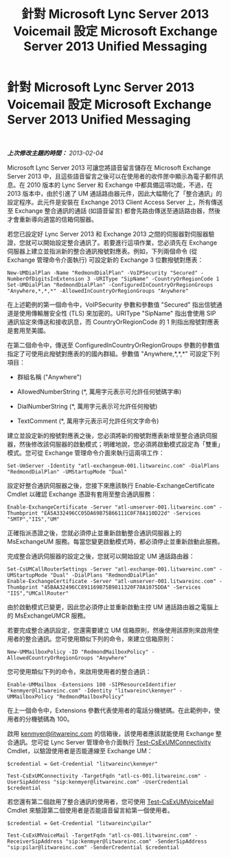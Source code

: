﻿---
title: 針對 Microsoft Lync Server 2013 Voicemail 設定 Microsoft Exchange Server 2013 Unified Messaging
TOCTitle: 針對 Microsoft Lync Server 2013 Voicemail 設定 Microsoft Exchange Server 2013 Unified Messaging
ms:assetid: 1be9c4f4-fd8e-4d64-9798-f8737b12e2ab
ms:mtpsurl: https://technet.microsoft.com/zh-tw/library/JJ687983(v=OCS.15)
ms:contentKeyID: 49889963
ms.date: 08/10/2015
mtps_version: v=OCS.15
ms.translationtype: HT
---

# 針對 Microsoft Lync Server 2013 Voicemail 設定 Microsoft Exchange Server 2013 Unified Messaging

 

_**上次修改主題的時間：** 2013-02-04_

Microsoft Lync Server 2013 可讓您將語音留言儲存在 Microsoft Exchange Server 2013 中，且這些語音留言之後可以在使用者的收件匣中顯示為電子郵件訊息。在 2010 版本的 Lync Server 和 Exchange 中都具備這項功能，不過，在 2013 版本中，由於引進了 UM 通話路由器元件，因此大幅簡化了「整合通訊」的設定程序。此元件是安裝在 Exchange 2013 Client Access Server 上，所有傳送至 Exchange 整合通訊的通話 (如語音留言) 都會先路由傳送至通話路由器，然後才會重新導向適當的信箱伺服器。

若您已設定好 Lync Server 2013 和 Exchange 2013 之間的伺服器對伺服器驗證，您就可以開始設定整合通訊了。若要進行這項作業，您必須先在 Exchange 伺服器上建立並指派新的整合通訊撥號對應表。例如，下列兩個命令 (從 Exchange 管理命令介面執行) 可設定新的 Exchange 3 位數撥號對應表：

    New-UMDialPlan -Name "RedmondDialPlan" -VoIPSecurity "Secured" -NumberOfDigitsInExtension 3 -URIType "SipName" -CountryOrRegionCode 1
    Set-UMDialPlan "RedmondDialPlan" -ConfiguredInCountryOrRegionGroups "Anywhere,*,*,*" -AllowedInCountryOrRegionGroups "Anywhere"

在上述範例的第一個命令中，VoIPSecurity 參數和參數值 "Secured" 指出信號通道是使用傳輸層安全性 (TLS) 來加密的。URIType "SipName" 指出會使用 SIP 通訊協定來傳送和接收訊息，而 CountryOrRegionCode 的 1 則指出撥號對應表是套用至美國。

在第二個命令中，傳送至 ConfiguredInCountryOrRegionGroups 參數的參數值指定了可使用此撥號對應表的的國內群組。參數值 "Anywhere,\*,\*,\*" 可設定下列項目：

  - 群組名稱 ("Anywhere")

  - AllowedNumberString (\*, 萬用字元表示可允許任何號碼字串)

  - DialNumberString (\*, 萬用字元表示可允許任何撥號)

  - TextComment (\*, 萬用字元表示可允許任何文字命令)

建立並設定新的撥號對應表之後，您必須將新的撥號對應表新增至整合通訊伺服器，然後修改該伺服器的啟動模式；明確地說，您必須將啟動模式設定為「雙重」模式。您可從 Exchange 管理命令介面來執行這兩項工作：

    Set-UmServer -Identity "atl-exchangeum-001.litwareinc.com" -DialPlans "RedmondDialPlan" -UMStartupMode "Dual"

設定好整合通訊伺服器之後，您接下來應該執行 Enable-ExchangeCertificate Cmdlet 以確認 Exchange 憑證有套用至整合通訊服務：

    Enable-ExchangeCertificate -Server "atl-umserver-001.litwareinc.com" -Thumbprint "EA5A332496CC05DA69B75B66111C0F78A110D22d" -Services "SMTP","IIS","UM"

正確指派憑證之後，您就必須停止並重新啟動整合通訊伺服器上的 MsExchangeUM 服務。每當您變更啟動模式時，都必須停止並重新啟動此服務。

完成整合通訊伺服器的設定之後，您就可以開始設定 UM 通話路由器：

    Set-CsUMCallRouterSettings -Server "atl-exchange-001.litwareinc.com" -UMStartupMode "Dual" -DialPlans "RedmondDialPlan" 
    Enable-ExchangeCertificate -Server "atl-umserver-001.litwareinc.com" -Thumbprint "45BAA32496CC891169B75B9811320F78A1075DDA" -Services "IIS","UMCallRouter"

由於啟動模式已變更，因此您必須停止並重新啟動主控 UM 通話路由器之電腦上的 MsExchangeUMCR 服務。

若要完成整合通訊設定，您還需要建立 UM 信箱原則，然後使用該原則來啟用使用者的整合通訊。您可使用類似下列的命令，來建立信箱原則：

    New-UMMailboxPolicy -ID "RedmondMailboxPolicy" -AllowedCountryOrRegionGroups "Anywhere"

您可使用類似下列的命令，來啟用使用者的整合通訊：

    Enable-UMMailbox -Extensions 100 -SIPResourceIdentifier "kenmyer@litwareinc.com" -Identity "litwareinc\kenmyer" -UMMailboxPolicy "RedmondMailboxPolicy"

在上一個命令中，Extensions 參數代表使用者的電話分機號碼。在此範例中，使用者的分機號碼為 100。

啟用 kenmyer@litwareinc.com 的信箱後，該使用者應該就能使用 Exchange 整合通訊。您可從 Lync Server 管理命令介面執行 [Test-CsExUMConnectivity](https://docs.microsoft.com/en-us/powershell/module/skype/Test-CsExUMConnectivity) Cmdlet，以驗證使用者是否能連線至 Exchange UM：

    $credential = Get-Credential "litwareinc\kenmyer"
    
    Test-CsExUMConnectivity -TargetFqdn "atl-cs-001.litwareinc.com" -UserSipAddress "sip:kenmyer@litwareinc.com" -UserCredential $credential

若您還有第二個啟用了整合通訊的使用者，您可使用 [Test-CsExUMVoiceMail](test-csexumvoicemail.md) Cmdlet 來驗證第二個使用者是否能語音留言給第一個使用者。

    $credential = Get-Credential "litwareinc\pilar"
    
    Test-CsExUMVoiceMail -TargetFqdn "atl-cs-001.litwareinc.com" -ReceiverSipAddress "sip:kenmyer@litwareinc.com" -SenderSipAddress "sip:pilar@litwareinc.com" -SenderCredential $credential


